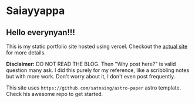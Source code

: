 # Saiayyappa

## Hello everynyan!!!

This is my static portfolio site hosted using vercel. Checkout the [actual site](https://saiayyappa-in.vercel.app/) for more details.

**Disclaimer:** DO NOT READ THE BLOG. Then "Why post here?" is valid question many ask. I did this purely for my reference, like a scribbling notes but with more work. Don't worry about it, I don't even post frequently.

This site uses `https://github.com/satnaing/astro-paper` astro template. Check his awesome repo to get started.